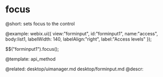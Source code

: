 focus
=============

@short:
sets focus to the control

@example:
webix.ui({
 	view:"forminput",
    id:"forminput1",
    name:"access", 
    body:list1, 
    labelWidth: 140,
    labelAlign:"right", 
    label:"Access levels" 
});
 
$$("forminput1").focus();


@template:	api_method

@related: 
	desktop/uimanager.md
   	desktop/forminput.md
@descr:


